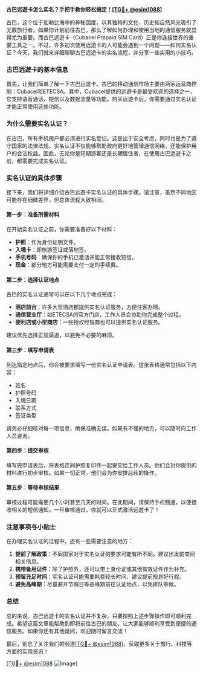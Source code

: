 **古巴远遊卡怎么实名？手把手教你轻松搞定！[[TG💪+ @esim1088](https://t.me/s/esim1088)]**

古巴，这个位于加勒比海中的神秘国度，以其独特的文化、历史和自然风光吸引了无数旅行者。如果你计划前往古巴，那么了解如何办理和使用当地的通信服务就显得尤为重要。而古巴远遊卡（Cubacel Prepaid SIM Card）正是你连接世界的重要工具之一。不过，许多初次使用远遊卡的人可能会遇到一个问题——如何实名认证？今天，我们就来详细聊聊古巴远遊卡的实名流程，并分享一些实用的小技巧。

### 古巴远遊卡的基本信息

首先，让我们简单了解一下古巴远遊卡。古巴的移动通信市场主要由两家运营商控制：Cubacel和ETECSA。其中，Cubacel提供的远遊卡是最受欢迎的选择之一，它支持语音通话、短信以及数据流量等功能。购买远遊卡后，你需要通过实名认证才能正常使用这些功能。

### 为什么需要实名认证？

在古巴，所有手机用户都必须进行实名登记。这是出于安全考虑，同时也是为了遵守国家的法律法规。实名认证不仅能够帮助政府更好地管理通信网络，还能保护用户的合法权益。因此，无论你是短期游客还是长期居住者，在使用古巴远遊卡之前，都需要完成实名认证。

### 实名认证的具体步骤

接下来，我们将详细介绍古巴远遊卡实名认证的具体步骤。请注意，虽然不同地区可能存在细微差异，但总体流程大致相同。

#### 第一步：准备所需材料

在开始实名认证之前，你需要准备好以下材料：

- **护照**：作为身份证明文件。
- **入境卡**：即旅游签证或落地签。
- **手机号码**：确保你的手机已激活并能正常接收短信。
- **现金**：部分地方可能需要支付一定的手续费。

#### 第二步：选择认证地点

古巴的实名认证通常可以在以下几个地点完成：

- **酒店前台**：许多大型酒店都提供实名认证服务，方便住客办理。
- **通信营业厅**：如ETECSA的官方门店，工作人员会协助你完成整个过程。
- **便利店或小型商店**：一些授权经销商也可以提供实名认证服务。

建议优先选择正规渠道，以避免不必要的麻烦。

#### 第三步：填写申请表

到达指定地点后，你会被要求填写一份实名认证申请表。这张表格通常包括以下内容：

- 姓名
- 护照号码
- 入境日期
- 联系方式
- 签证类型

请务必仔细核对每一项信息，确保准确无误。如果有不懂的地方，可以随时向工作人员咨询。

#### 第四步：提交审核

填写完申请表后，将表格连同护照复印件一起提交给工作人员。他们会对你提供的材料进行初步审核。如果一切正常，他们会为你安排后续的操作。

#### 第五步：等待审核结果

审核过程可能需要几个小时甚至几天的时间。在此期间，请保持手机畅通，以便接收相关的短信通知。一旦审核通过，你就可以正式激活远遊卡了！

### 注意事项与小贴士

在办理实名认证的过程中，还有一些需要注意的地方：

1. **提前了解政策**：不同国家对于实名认证的要求可能有所不同，建议出发前查阅相关信息。
2. **携带备用证件**：除了护照外，还可以带上身份证或其他有效证件作为补充。
3. **预留充足时间**：实名认证可能需要耗费较长时间，建议提前规划好行程。
4. **避免高峰期**：尽量避开节假日等高峰期前往认证地点，以免排队等候。

### 总结

总的来说，古巴远遊卡的实名认证并不复杂，只要按照上述步骤操作即可顺利完成。希望这篇文章能帮助到即将前往古巴的朋友，让大家能够顺利享受到便捷的通信服务。如果你还有其他疑问，欢迎随时留言交流！

最后，别忘了关注我们的频道[[TG💪+ @esim1088](https://t.me/s/esim1088)]，获取更多关于旅行、科技等方面的实用资讯！

[[TG💪+ @esim1088](https://t.me/s/esim1088) ![Image](https://i.postimg.cc/4NQfJmqS/Snipaste-2025-05-13-00-14-12.png)]